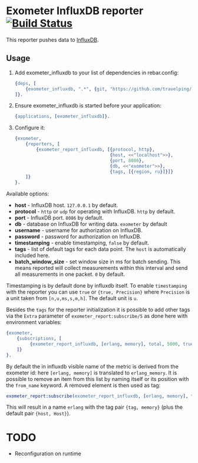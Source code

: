 # Exometer InfluxDB reporter [![Build Status](https://travis-ci.org/travelping/exometer_influxdb.svg)](https://travis-ci.org/travelping/exometer_influxdb)

This reporter pushes data to [InfluxDB](https://influxdb.com/index.html).

## Usage

1. Add exometer_influxdb to your list of dependencies in rebar.config:

    ```erlang
    {deps, [
        {exometer_influxdb, ".*", {git, "https://github.com/travelping/exometer_influxdb.git", "master"}}
    ]}.
    ```

2. Ensure exometer_influxdb is started before your application:

    ```erlang
    {applications, [exometer_influxdb]}.
    ```

3. Configure it:

    ```erlang
    {exometer, 
        {reporters, [
            {exometer_report_influxdb, [{protocol, http}, 
                                        {host, <<"localhost">>},
                                        {port, 8086},
                                        {db, <<"exometer">>},
                                        {tags, [{region, ru}]}]}
        ]}
    }.
    ```

Available options:

* __host__ - InfluxDB host. `127.0.0.1` by default.
* __protocol__ - `http` or `udp` for operating with InfluxDB. `http` by default.
* __port__ - InfluxDB port. `8086` by default.
* __db__ - database on InfluxDB for writing data. `exometer` by default
* __username__ - username for authorization on InfluxDB.
* __password__ - password for authorization on InfluxDB.
* __timestamping__ - enable timestamping, `false` by default.
* __tags__ - list of default tags for each data point. The `host` is automatically included here. 
* __batch_window_size__ - set window size in ms for batch sending. This means reported will collect measurements within this interval and send all measurements in one packet. `0` by default. 

Timestamping is by default done by influxdb itself. To enable `timestamping` with the reporter you can use `true` or `{true, Precision}` where `Precision` is a unit taken from `[n,u,ms,s,m,h]`. The default unit is `u`.

Besides the `tags` for the reporter initialization it is possible to add other tags via the `Extra` parameter of `exometer_report:subscribe/5` as done here with environment variables:

```erlang
{exometer, 
    {subscriptions, [
         {exometer_report_influxdb, [erlang, memory], total, 5000, true, [{tag, <<"value">>}]},
    ]}
}.
```

By default the in influxdb visible name of the metric is derived from the exometer id: here `[erlang, memory]` is translated to `erlang_memory`. It is possible to remove an item from this list by naming itself or its position with the `from_name` keyword. A removed element is then used as tag:

```erlang
exometer_report:subscribe(exometer_report_influxdb, [erlang, memory], total, 5000, true, [{tag, {from_name, 2}}]).
```

This will result in a name `erlang` with the tag pair `{tag, memory}` (plus the default pair `{host, Host}`).

# TODO

* Reconfiguration on runtime
